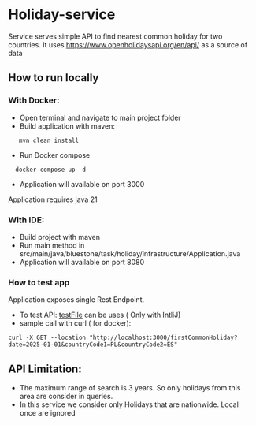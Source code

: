 # Holiday-service

Service serves simple API to find nearest common holiday for two countries.
It uses https://www.openholidaysapi.org/en/api/ as a source of data

## How to run locally

### With Docker:
 * Open terminal and navigate to main project folder
 * Build application with maven:
  ```
     mvn clean install
  ```
 * Run Docker compose
```
  docker compose up -d
```
 * Application will available on port 3000

Application requires java 21

### With IDE:
 * Build project with maven
 * Run main method in src/main/java/bluestone/task/holiday/infrastructure/Application.java
 * Application will available on port 8080

### How to test app

Application exposes single Rest Endpoint.
* To test API: [testFile](requests/testRequests.http) can be uses ( Only with IntliJ)
* sample call with curl ( for docker): 
```
curl -X GET --location "http://localhost:3000/firstCommonHoliday?date=2025-01-01&countryCode1=PL&countryCode2=ES"
```

## API Limitation:
 - The maximum range of search is 3 years. So only holidays from this area are consider in queries.
 - In this service we consider only Holidays that are nationwide. Local once are ignored

